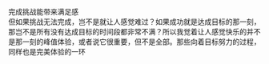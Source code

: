 完成挑战能带来满足感  
但如果挑战无法完成，岂不是就让人感觉难过？如果成功就是达成目标的那一刻，那岂不是所有没有达成目标的时间段都非常不满？所以我觉着让人感觉快乐的并不是那一刻的峰值体验，或者说它很重要，但不是全部。那些向着目标努力的过程，同样也是完美体验的一环